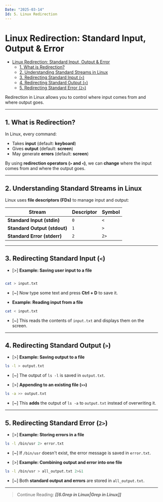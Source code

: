```yaml
---
Date: "2025-03-14"
Id: 5. Linux Redirection
---
```


# Linux Redirection: Standard Input, Output & Error

<!--toc:start-->

- [Linux Redirection: Standard Input, Output & Error](#linux-redirection-standard-input-output-error)
  - [1. What is Redirection?](#1-what-is-redirection)
  - [2. Understanding Standard Streams in Linux](#2-understanding-standard-streams-in-linux)
  - [3. Redirecting Standard Input (`<`)](#3-redirecting-standard-input)
  - [4. Redirecting Standard Output (`>`)](#4-redirecting-standard-output)
  - [5. Redirecting Standard Error (`2>`)](#5-redirecting-standard-error-2)
  <!--toc:end-->

Redirection in Linux allows you to control where input comes from and where output goes.

---

## 1. What is Redirection?

In Linux, every command:

- Takes **input** (default: **keyboard**)
- Gives **output** (default: **screen**)
- May generate **errors** (default: **screen**)

By using **redirection operators (`>` and `<`)**, we can **change** where the input comes from and where the output goes.

---

## 2. Understanding Standard Streams in Linux

Linux uses **file descriptors (FDs)** to manage input and output:

| **Stream**                   | **Descriptor** | **Symbol** |
| ---------------------------- | -------------- | ---------- |
| **Standard Input (stdin)**   | `0`            | `<`        |
| **Standard Output (stdout)** | `1`            | `>`        |
| **Standard Error (stderr)**  | `2`            | `2>`       |

---

## 3. Redirecting Standard Input (`<`)

- [>] **Example: Saving user input to a file**

```bash

cat > input.txt
```

- [~] Now type some text and press **Ctrl + D** to save it.

- **Example: Reading input from a file**

```bash
cat < input.txt
```

- [~] This reads the contents of `input.txt` and displays them on the screen.

---

## 4. Redirecting Standard Output (`>`)

- [>] **Example: Saving output to a file**

```bash
ls -l > output.txt
```

- [~] The output of `ls -l` is saved in `output.txt`.

- [>] **Appending to an existing file (`>>`)**

```bash
ls -a >> output.txt
```

- [~] This **adds** the output of `ls -a` to `output.txt` instead of overwriting it.

---

## 5. Redirecting Standard Error (`2>`)

- [>] **Example: Storing errors in a file**

```bash
ls -l /bin/usr 2> error.txt
```

- [~] If `/bin/usr` doesn't exist, the error message is saved in `error.txt`.

- [>] **Example: Combining output and error into one file**

```bash
ls -l /bin/usr > all_output.txt 2>&1
```

- [~] Both **standard output and errors** are stored in `all_output.txt`.

---

> Continue Reading: **_[[6.Grep in Linux|Grep in Linux]]_**
